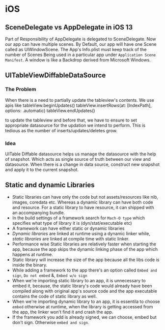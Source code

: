 # iOS

## SceneDelegate vs AppDelegate in iOS 13
Part of Responsibility of AppDelegate is delegated to SceneDelegate. Now our app can have multiple scenes. By Default, our app will have one Scene called as UIWindowScene. The App's Info.plist must keep track of the number of Scenes Being used in a particular app under `Application Scene Manifest`. A window is like a Backdrop derived from Microsoft Windows.



## UITableViewDiffableDataSource
  ### The Problem
  When there is a need to partially update the tableview's contents. We use apis like 
tableView.beginUpdates()
tableView.insertRows(at: [IndexPath], options: .automatic)
tableView.endUpdates()

   to update the tableview and before that, we have to ensure to set appropriate datasource for the updation we intend to perform. This is tedious as the number of inserts/updates/deletes grow.
 
  ### Idea
  UITable Diffable datasource helps us manage the datasource with the help of snapshot. Which acts as single source of truth between our view and datasource.
  When there is a change in data source, construct new snapshot and apply it to the current snapshot.


## Static and dynamic Libraries
- Static libraries can have only the code but not assets/resources like nib, images, coredata etc. Whereas a dynamic library can have both code and resource. For a static library to have resource, it can shipped with an accompanying bundle. 
- In the build settings of a framework search for `Mach-O type` which specifies what type of library it is (dyn/stat/executable etc)
- A framework can have either static or dynamic libraries
- *Dynamic libraries* are linked at runtime using a dynamic linker while, *static libraries* are linked at compile time with static linker.
- Performance wise Static libraries are relatively faster when starting the app, because the app skips the dynamic linking phase of the app which happens at runtime.
- Static library will increase the size of the app because all the libs code is inside the binary.
- While adding a framework to the app there's an option called `Embed and sign`, `Do not embed` &, `Embed w/o sign`
- When we're importing static library to an app, it is unnecessary to embed it, because, the static library's code would already have been compiled along with original app's source code and the app executable contains the code of static library as well.
- When we're importing dynamic library to an app, it is essentila to choose `embed` otherwise at runtime, when the library is getting accessed from the app, the linker won't find it and crash the app.
- If the framework you add is already signed, we can choose, embed but don't sign. Otherwise `embed and sign`.
